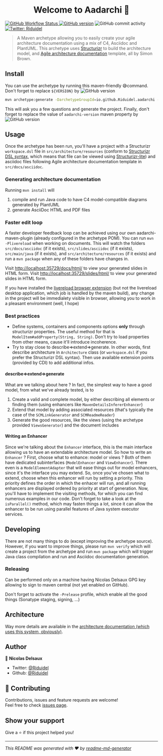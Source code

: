 <h1 align="center">Welcome to Aadarchi 👋</h1>
<p>
	<a href="https://github.com/Riduidel/aadarchi/actions?query=workflow%3A%22Java+CI+with+Maven%22">
<img alt="GitHub Workflow Status" src="https://img.shields.io/github/workflow/status/Riduidel/aadarchi/Java%20CI%20with%20Maven">
	</a>
  <a href="https://github.com/Riduidel/aadarchi/releases" target="_blank"><img src="https://badge.fury.io/gh/Riduidel%2Faadarchi.svg" alt="GitHub version"></a>
<img alt="GitHub commit activity" src="https://img.shields.io/github/commit-activity/m/Riduidel/aadarchi">
  <a href="https://twitter.com/Riduidel" target="_blank">
    <img alt="Twitter: Riduidel" src="https://img.shields.io/twitter/follow/Riduidel.svg?style=social" />
  </a>
</p>

> A Maven archetype allowing you to easily create your agile architecture documentation using a mix of C4, Asciidoc and PlantUML. This archetype uses [Structurizr](https://github.com/structurizr/java/) to build the architecture model, and [Agile architecture documentation](https://web.archive.org/web/20210518020154/http://www.codingthearchitecture.com/2016/05/31/agile_software_architecture_documentation.html) template, all by Simon Brown.

## Install

You can use the archetype by running this maven-friendly 😅command.
Don't forget to replace `${VERSION}` by ![GitHub version](https://badge.fury.io/gh/Riduidel%2Faadarchi.svg)

```sh
mvn archetype:generate -DarchetypeGroupId=io.github.Riduidel.aadarchi -DarchetypeArtifactId=archetype -DarchetypeVersion=${VERSION} -Daadarchi-version=${VERSION}
```

This will ask you a few questions and generate the project.
Finally, don't forget to replace the value of `aadarchi-version` maven property by ![GitHub version](https://badge.fury.io/gh/Riduidel%2Faadarchi.svg)

## Usage

Once the archetype has been run, you'll have a project with a Structurizr `workspace.dsl` file in `src/architecture/resources` (conform to [Structurizr DSL syntax](https://github.com/structurizr/dsl/blob/master/docs/language-reference.md), which means that file can be viewed using [Structurizr-lite](https://dev.to/simonbrown/getting-started-with-structurizr-lite-27d0))
and asciidoc files following Agile architecture documentation template in `src/docs/asciidoc`.

### Generating architecture documentation
Running `mvn install` will 

1. compile and run Java code to have C4 model-compatible diagrams generated by PlantUML
1. generate AsciiDoc HTML and PDF files

### Faster edit loop
A faster developer feedback loop can be achieved using our own aadarchi-maven-plugin (already configured in the archetype POM).
You can run `mvn -Plivereload` when working on documents.
This will watch the folders 
`src/docs/asciidoc` (if it exists), 
`src/slides/asciidoc` (if it exists), 
`src/main/java` (if it exists), 
and `src/architecture/resources` (if it exists)
and run a `mvn package` when any of these folders have changes in.

Visit [http://localhost:35729/docs/html/](http://localhost:35729/docs/html/) to view your generated slides in HTML form.
Visit [http://localhost:35729/slides/html/](http://localhost:35729/slides/html/) to view your generated slides in HTML form.

If you have installed the [livereload browser extension](http://livereload.com/extensions/) (but not the livereload desktop application, which job is handled by the maven build), any change in the project will be immedialety  visible in browser, allowing you to work in a pleasant environment (well, I hope)

### Best practices
* Define systems, containers and components options **only** through structurizr properties. 
The useful method for that is `ModelItem#addProperty(String, String)`. 
Don't try to load properties from other means, cause it'll introduce incoherence.
* Try to stay close to describe=>extend=>generate. In other words, first describe architecture in `Architecture` class (or `workspace.dsl` if you prefer the Structurizr DSL syntax). 
Then use available extension points (provided by CDI) to add additional infos.

#### describe=>extend=>generate
What are we talking about here ?
In fact, the simplest way to have a good model, from what we've already tested, is to

1. Create a valid and complete model, by either describing all elements or finding them (using enhancers like `MavenDetailsInfererEnhancer`)
2. Extend that model by adding associated resources (that's typically the case of the `SCMLinkGenerator` and `SCMReadmeReader`)
3. Generate the good resources, like the views (using the archetype provided `ViewsGenerator`) and the document includes

#### Writing an Enhancer
Since we're talking about the `Enhancer` interface, this is the main interface allowing us to have an extendable architecture model.
So how to write an `Enhancer` ? 
First, choose what to enhance: model or views ? 
Both of them have dedicated subinterfaces (`ModelEnhancer` and `ViewEnhancer`).
There even is a `ModelElementAdapter` that will ease things out for model enhancers, since it's the interface you may extend.
So, once you've chosen what to extend, choose when this enhancer will run by setting a priority.
This priority defines the order in which the enhacer will run, and all running enhancers are displayed ordered by priority at start of generation.
Now, you'll have to implement the visiting methods, for which you can find numerous examples in our code.
Don't forget to take a look at the `isParallel()` method, which may fasten things a lot, since it can allow the enhancer to be run using parallel features of Java system executor services.

## Developing
There are not many things to do (except improving the archetype source).
However, if you want to improve things, 
please run `mvn verify` which will create a project from the archetype and 
run `mvn package` which will trigger Java class compilation and run and Asciidoc documentation generation.

### Releasing
Can be performed only on a machine having Nicolas Delsaux GPG key allowing to sign to maven central (not yet enabled on GitHub).

Don't forget to activate the `-Prelease` profile, which enable all the good things (Sonatype staging, signing, ...)

## Architecture
Way more details are available in the [architecture documentation (which uses this system, obviously)](https://riduidel.github.io/aadarchi/).

## Author

👤 **Nicolas Delsaux**

* Twitter: [@Riduidel](https://twitter.com/Riduidel)
* Github: [@Riduidel](https://github.com/Riduidel)

## 🤝 Contributing

Contributions, issues and feature requests are welcome!<br />Feel free to check [issues page](https://github.com/Riduidel/aadarchi/issues).

## Show your support

Give a ⭐️ if this project helped you!

***
_This README was generated with ❤️ by [readme-md-generator](https://github.com/kefranabg/readme-md-generator)_
